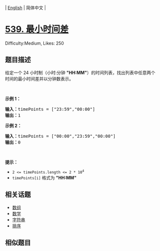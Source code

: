 
| [English](problem_en.md) | 简体中文 |

# [539. 最小时间差](https://leetcode.cn/problems/minimum-time-difference/)
Difficulty:Medium, Likes: 250

## 题目描述

<p>给定一个 24 小时制（小时:分钟 <strong>"HH:MM"</strong>）的时间列表，找出列表中任意两个时间的最小时间差并以分钟数表示。</p>

<p>&nbsp;</p>

<p><strong>示例 1：</strong></p>

<pre>
<strong>输入：</strong>timePoints = ["23:59","00:00"]
<strong>输出：</strong>1
</pre>

<p><strong>示例 2：</strong></p>

<pre>
<strong>输入：</strong>timePoints = ["00:00","23:59","00:00"]
<strong>输出：</strong>0
</pre>

<p>&nbsp;</p>

<p><strong>提示：</strong></p>

<ul>
	<li><code>2 &lt;= timePoints.length &lt;= 2 * 10<sup>4</sup></code></li>
	<li><code>timePoints[i]</code> 格式为 <strong>"HH:MM"</strong></li>
</ul>


## 相关话题

- [数组](https://leetcode.cn/tag/array/)
- [数学](https://leetcode.cn/tag/math/)
- [字符串](https://leetcode.cn/tag/string/)
- [排序](https://leetcode.cn/tag/sorting/)

## 相似题目

